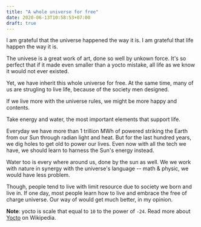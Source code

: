 ```yaml
---
title: "A whole universe for free"
date: 2020-06-13T10:58:53+07:00
draft: true
---
```


I am grateful that the universe happened the way it is. I am grateful that life happen the way it is.

The univese is a great work of art, done so well by unkown force. It's so perfect that if it made even smaller than a yocto mistake, all life as we know it would not ever existed.

Yet, we have inherit this whole universe for free. At the same time, many of us are strugling to live life, because of the society men designed. 

If we live more with the universe rules, we might be more happy and contents. 

Take energy and water, the most important elements that support life.

Everyday we have more than 1 trillion MWh of powered striking the Earth from our Sun through radian light and heat. But for the last hundred years, we dig holes to get old to power our lives. Even now with all the tech we have, we should learn to harness the Sun's energy instead. 

Water too is every where around us, done by the sun as well. We we work with nature in synergy with the universe's language -- math & physic, we would have less problem.

Though, people tend to live with limit resource due to society we born and  live in. If one day, most people learn how to live and embrace the free of charge universe. Our way of would get much better, in my opinion.

**Note**: yocto is scale that equal to `10` to the power of `-24`. Read more about [Yocto](https://en.wikipedia.org/wiki/Yocto-) on Wikipedia.